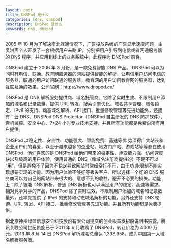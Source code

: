 ```yaml
---
layout: post
title: DNSPod 是什么
categories: [dns, dnspod]
description: DNSPod 是什么
keywords: dns, dnspod
---
```

2005 年 10 月为了解决南北互通情况下，广告投放系统的广告显示速度问题，由吴洪声个人开发了一套根据用户来路 IP，分别把用户引导到电信或者网通服务器的 DNS 程序，并应用到线上的业务系统中。此程序为 DNSPod 前身。

DNSPod 建立于 2006 年 3 月份，是一款免费智能 DNS 产品。 DNSPod 可以为同时有电信、联通、教育网服务器的网站提供智能的解析，让电信用户访问电信的服务器，联通的用户访问联通的服务器，教育网的用户访问教育网的服务器，达到互联互通的效果。公司官网：<https://www.dnspod.cn/>


DNSPod 是 DNS 解析服务提供商、域名托管商。它除了实时生效、不限制用户添加的域名和记录数量、提供 URL 转发、搜索引擎优化、域名共享管理、域名锁定、IPv6 的支持、动态域名解析、API 接口、批量修改管理等先进功能外，还拥有：云 DNS、DNSPod DNS Protector（DNSPod 自主研发的 DNS 防护软件）、宕机监控、安全中心、7*24 小时专业技术支持。并且所有功能都是免费向所有用户提供。

DNSPod 以稳定性、安全性、功能强大、智能免费、高速等优 势深得广大站长和企业用户们的喜爱，以至于越来越多的企业站、地方门户站、游戏站等等都在使用 DNSPod，他们喜欢的是 DNSPod 给他们带来的稳定性、承受能力强、访问速度快以及极高的用户体验，使用普通的 DNS（像域名注册商提供的）不是不可以 “用”，但是避免不了因为不稳定导致网站时常经常打不开，由于功 能限制不能实现想要实现的功能、因为用户体验不够好等丢失客户。所以选择一个好的 DNS 服务商可以为自己的网站带来很大的、意想不到的收益，避开不必要的损失。功能上：除了智能 DNS 解析，普通 DNS 解析也可以满足用户的稳定、高速等需求。相对竞争对手的产品，DNSPod 除了实时生效，不限制用户添加的域名和记录数量外，还率先提供 了 IPv6 的支持和动态域名解析的功能，另外还支持 DNS 轮询、URL 转发、API 接口、批量修改管理等先进功能。并且所有功能都是免费提供。

据北京神州绿盟信息安全科技股份有限公司提交的创业板首发招股说明书披露，腾讯关联公司世纪凯旋已于 2011 年 6 月收购了 DNSPod，转让价格为 4000 万元。2013 年 8 月 14 日 DNSPod 解析域名总量达 1,398,958，成为中国第一大域名解析服务商。